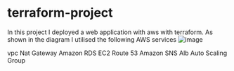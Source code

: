 # terraform-project

In this project I deployed a web application with aws with terraform. As shown in the diagram I utilised the following AWS services
![image](https://github.com/jbatia38/terraform-project/assets/150634908/71353aa1-05c2-457f-bb34-d8eaba2d6d15)

vpc
Nat Gateway
Amazon RDS
EC2
Route 53
Amazon SNS
Alb
Auto Scaling Group

